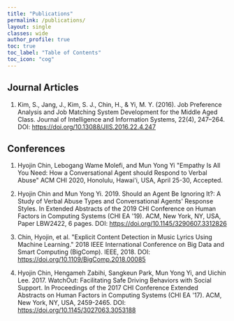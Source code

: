 ```yaml
---
title: "Publications"
permalink: /publications/
layout: single
classes: wide
author_profile: true
toc: true
toc_label: "Table of Contents"
toc_icon: "cog"
---
```


## Journal Articles
1. Kim, S., Jang, J., Kim, S. J., Chin, H., & Yi, M. Y. (2016). Job Preference Analysis and Job Matching System Development for the Middle Aged Class. Journal of Intelligence and Information Systems, 22(4), 247–264. 
DOI: https://doi.org/10.13088/JIIS.2016.22.4.247

## Conferences
1. Hyojin Chin, Lebogang Wame Molefi, and Mun Yong Yi "Empathy Is All You Need: How a Conversational Agent should Respond to Verbal Abuse"
  ACM CHI 2020, Honolulu, Hawai'i, USA, April 25-30, Accepted.

2. Hyojin Chin and Mun Yong Yi. 2019. Should an Agent Be Ignoring It?: A Study of Verbal Abuse Types and Conversational Agents' Response Styles. In Extended Abstracts of the 2019 CHI Conference on Human Factors in Computing Systems (CHI EA '19). ACM, New York, NY, USA, Paper LBW2422, 6 pages. 
DOI: https://doi.org/10.1145/3290607.3312826

3. Chin, Hyojin, et al. "Explicit Content Detection in Music Lyrics Using Machine Learning." 2018 IEEE International Conference on Big Data and Smart Computing (BigComp). IEEE, 2018.
DOI: https://doi.org/10.1109/BigComp.2018.00085

4. Hyojin Chin, Hengameh Zabihi, Sangkeun Park, Mun Yong Yi, and Uichin Lee. 2017. WatchOut: Facilitating Safe Driving Behaviors with Social Support. In Proceedings of the 2017 CHI Conference Extended Abstracts on Human Factors in Computing Systems (CHI EA '17). ACM, New York, NY, USA, 2459-2465. 
DOI: https://doi.org/10.1145/3027063.3053188

